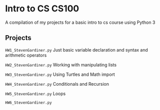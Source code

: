 # Intro to CS CS100
A compilation of my projects for a basic intro to cs course using Python 3

## Projects

`HW1_StevenGardiner.py` Just basic variable declaration and syntax and arithmetic operators

`HW2_StevenGardiner.py` Working with manipulating lists

`HW3_StevenGardiner.py` Using Turtles and Math import

`HW4_StevenGardiner.py` Conditionals and Recursion

`HW5_StevenGardiner.py` Loops

`HW6_StevenGardiner.py` 
